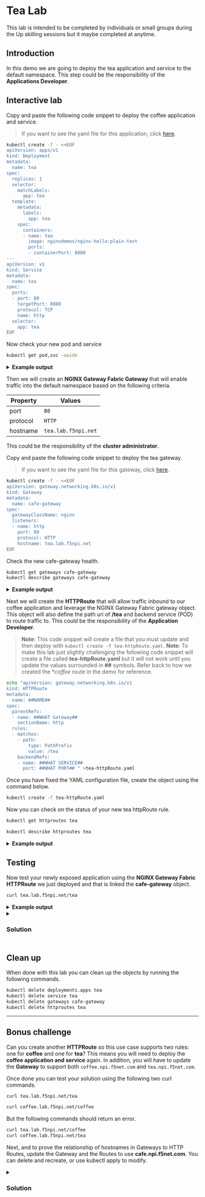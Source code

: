 # Tea Lab

This lab is intended to be completed by individuals or small groups during the Up skilling sessions but it maybe completed at anytime.

## Introduction

In this demo we are going to deploy the tea application and service to the default namespace.  This step could be the responsibility of the **Applications Developer**.

## Interactive lab

Copy and paste the following code snippet to deploy the coffee application and service.

> If you want to see the yaml file for this application, click [here](tea.yaml).

```bash
kubectl create -f - <<EOF
apiVersion: apps/v1
kind: Deployment
metadata:
  name: tea
spec:
  replicas: 1
  selector:
    matchLabels:
      app: tea
  template:
    metadata:
      labels:
        app: tea
    spec:
      containers:
      - name: tea
        image: nginxdemos/nginx-hello:plain-text
        ports:
        - containerPort: 8080
---
apiVersion: v1
kind: Service
metadata:
  name: tea
spec:
  ports:
  - port: 80
    targetPort: 8080
    protocol: TCP
    name: http
  selector:
    app: tea
EOF
```

Now check your new pod and service

```bash
kubectl get pod,svc -owide
```

<details>
  <summary><b>Example output</b></summary>

  ```bash
  f5admin@bastion:~$ kubectl get pod,svc -owide
  NAME                      READY   STATUS    RESTARTS   AGE   IP              NODE                    NOMINATED NODE   READINESS GATES
  pod/tea-9d8868bb4-fqqkd   1/1     Running   0          24m   10.244.67.147   w1-mgmt.lab.f5npi.net   <none>           <none>

  NAME                 TYPE        CLUSTER-IP     EXTERNAL-IP   PORT(S)   AGE    SELECTOR
  service/kubernetes   ClusterIP   10.96.0.1      <none>        443/TCP   5d6h   <none>
  service/tea          ClusterIP   10.98.25.167   <none>        80/TCP    24m    app=tea
  ```

</details>

Then we will create an **NGINX Gateway Fabric Gateway** that will enable traffic into the default
namespace based on the following criteria.

| Property      | Values                 |
| ------------- | ---------------------- |
| port          | `80`                   |
| protocol      | `HTTP`                 |
| hostname      | `tea.lab.f5npi.net`    |

This could be the responsibility of the **cluster administrator**.

Copy and paste the following code snippet to deploy the tea gateway.

> If you want to see the yaml file for this gateway, click [here](gateway.yaml).

```bash
kubectl create -f - <<EOF
apiVersion: gateway.networking.k8s.io/v1
kind: Gateway
metadata:
  name: cafe-gateway
spec:
  gatewayClassName: nginx
  listeners:
  - name: http
    port: 80
    protocol: HTTP
    hostname: tea.lab.f5npi.net
EOF
```

Check the new cafe-gateway health.

```bash
kubectl get gateways cafe-gateway
kubectl describe gateways cafe-gateway
```

<details>
  <summary><b>Example output</b></summary>

  ```bash
  f5admin@bastion:~$ kubectl get gateways cafe-gateway
  NAME           CLASS   ADDRESS       PROGRAMMED   AGE
  cafe-gateway   nginx   10.1.10.100   True         33s

  f5admin@bastion:~$ kubectl describe gateways cafe-gateway
  Name:         cafe-gateway
  Namespace:    default
  Labels:       <none>
  Annotations:  <none>
  API Version:  gateway.networking.k8s.io/v1
  Kind:         Gateway
  Metadata:
    Creation Timestamp:  2024-07-11T06:43:21Z
    Generation:          1
    Resource Version:    161881
    UID:                 2de17c8f-a9fa-49a7-9c15-6f3a4db06509
  Spec:
    Gateway Class Name:  nginx
    Listeners:
      Allowed Routes:
        Namespaces:
          From:  Same
      Hostname:  tea.lab.f5npi.net
      Name:      http
      Port:      80
      Protocol:  HTTP
  Status:
    Addresses:
      Type:   IPAddress
      Value:  10.1.10.100
    Conditions:
      Last Transition Time:  2024-07-11T06:43:22Z
      Message:               Gateway is accepted
      Observed Generation:   1
      Reason:                Accepted
      Status:                True
      Type:                  Accepted
      Last Transition Time:  2024-07-11T06:43:22Z
      Message:               Gateway is programmed
      Observed Generation:   1
      Reason:                Programmed
      Status:                True
      Type:                  Programmed
    Listeners:
      Attached Routes:  0
      Conditions:
        Last Transition Time:  2024-07-11T06:43:22Z
        Message:               Listener is accepted
        Observed Generation:   1
        Reason:                Accepted
        Status:                True
        Type:                  Accepted
        Last Transition Time:  2024-07-11T06:43:22Z
        Message:               Listener is programmed
        Observed Generation:   1
        Reason:                Programmed
        Status:                True
        Type:                  Programmed
        Last Transition Time:  2024-07-11T06:43:22Z
        Message:               All references are resolved
        Observed Generation:   1
        Reason:                ResolvedRefs
        Status:                True
        Type:                  ResolvedRefs
        Last Transition Time:  2024-07-11T06:43:22Z
        Message:               No conflicts
        Observed Generation:   1
        Reason:                NoConflicts
        Status:                False
        Type:                  Conflicted
      Name:                    http
      Supported Kinds:
        Group:  gateway.networking.k8s.io
        Kind:   HTTPRoute
  Events:       <none>
  ```

</details>

Next we will create the **HTTPRoute** that will allow traffic inbound to our coffee application and leverage the NGINX Gateway Fabric gateway object.  This object will also define the path uri of **/tea** and backend service (POD) to route traffic to.  This could be the responsibility of the **Application Developer**.


>**Note**: This code snippet will create a file that you must update and then deploy with `kubectl create -f tea-httpRoute.yaml`.
>**Note**: To make this lab just slightly challenging the following code snippet will create a file called **tea-httpRoute.yaml** but it will not work until you update the values surrounded in **##** symbols.  Refer back to how we created the **coffee* route in the demo for reference. 

```bash
echo "apiVersion: gateway.networking.k8s.io/v1
kind: HTTPRoute
metadata:
  name: ##NAME##
spec:
  parentRefs:
  - name: ##WHAT Gateway##
    sectionName: http
  rules:
  - matches:
    - path:
        type: PathPrefix
        value: /tea
    backendRefs:
    - name: ##WHAT SERVICE##
      port: ##WHAT PORT## " >tea-httpRoute.yaml
```

Once you have fixed the YAML configuration file, create the object using the command below.

```bash
kubectl create -f tea-httpRoute.yaml
```

Now you can check on the status of your new tea httpRoute rule.

```bash
kubectl get httproutes tea
```
```bash
kubectl describe httproutes tea
```

<details>
  <summary><b>Example output</b></summary>

  ```bash
  f5admin@bastion:~$ kubectl describe httproutes tea
  Name:         tea
  Namespace:    default
  Labels:       <none>
  Annotations:  <none>
  API Version:  gateway.networking.k8s.io/v1
  Kind:         HTTPRoute
  Metadata:
    Creation Timestamp:  2024-07-11T06:38:14Z
    Generation:          1
    Resource Version:    161070
    UID:                 62fd7e19-a8f3-4c32-97ec-5be39b4ff372
  Spec:
    Parent Refs:
      Group:         gateway.networking.k8s.io
      Kind:          Gateway
      Name:          cafe-gateway
      Section Name:  http
    Rules:
      Backend Refs:
        Group:
        Kind:    Service
        Name:    tea
        Port:    80
        Weight:  1
      Matches:
        Path:
          Type:   PathPrefix
          Value:  /tea
  Status:
    Parents:
      Conditions:
        Last Transition Time:  2024-07-11T06:38:14Z
        Message:               The route is accepted
        Observed Generation:   1
        Reason:                Accepted
        Status:                True
        Type:                  Accepted
        Last Transition Time:  2024-07-11T06:38:14Z
        Message:               All references are resolved
        Observed Generation:   1
        Reason:                ResolvedRefs
        Status:                True
        Type:                  ResolvedRefs
        Last Transition Time:  2024-07-11T06:38:14Z
        Message:               The condition for this has not been implemented yet: Gateway is ignored
        Observed Generation:   1
        Reason:                TODO
        Status:                True
        Type:                  TODO
      Controller Name:         gateway.nginx.org/nginx-gateway-controller
      Parent Ref:
        Group:         gateway.networking.k8s.io
        Kind:          Gateway
        Name:          cafe-gateway
        Namespace:     default
        Section Name:  http
  Events:              <none>

  f5admin@bastion:~$ kubectl get httproutes tea
  NAME   HOSTNAMES   AGE
  tea                2s
  ```

</details>

## Testing

Now test your newly exposed application using the **NGINX Gateway Fabric HTTPRoute** we just deployed and that is linked the **cafe-gateway** object.

```bash
curl tea.lab.f5npi.net/tea
```

<details>
  <summary><b>Example output</b></summary>

  ```bash
  f5admin@bastion:~$ curl cafe.lab.f5npi.net/tea
  Server address: 10.244.67.147:8080
  Server name: tea-9d8868bb4-fqqkd
  Date: 11/Jul/2024:06:45:07 +0000
  URI: /tea
  Request ID: d8af59c930f64d3acfacc3cad21ac073
  ```

</details>

<details>
  <summary><h3><b>Solution</b><h3></summary>

  [Click here](tea-httpRoute.yaml) to see a solution for a <b>HTTPRoute</b> configuration.
</details>


## Clean up

When done with this lab you can clean up the objects by running the following commands.

```bash
kubectl delete deployments.apps tea
kubectl delete service tea
kubectl delete gateways cafe-gateway
kubectl delete httproutes tea
```

---

## Bonus challenge

Can you create another **HTTPRoute** so this use case supports two rules: one for **coffee** and
one for **tea**?  This means you will need to deploy the **coffee application and service** again.
In addition, you will have to update the **Gateway** to support both `coffee.npi.f5net.com` and
`tea.npi.f5net.com`.

Once done you can test your solution using the following two curl commands.

```bash
curl tea.lab.f5npi.net/tea
```
```bash
curl coffee.lab.f5npi.net/coffee
```

But the following commands should return an error.

```bash
curl tea.lab.f5npi.net/coffee
curl coffee.lab.f5npi.net/tea
```

Next, and to prove the relationship of hostnames in Gateways to HTTP Routes, update the Gateway and the Routes to use **cafe.npi.f5net.com**.
You can delete and recreate, or use kubectl apply to modify.

<details>
  <summary><h3>Solution</h3></summary>
  ```bash
  kubectl apply -f - <<EOF
  apiVersion: gateway.networking.k8s.io/v1
  kind: Gateway
  metadata:
    name: cafe-gateway
  spec:
    gatewayClassName: nginx
    listeners:
    - name: http-cafe
      port: 80
      protocol: HTTP
      hostname: cafe.lab.f5npi.net
  EOF
  ```
  ```bash  
  k apply -f - <<EOF
  apiVersion: gateway.networking.k8s.io/v1
  kind: HTTPRoute
  metadata:
    name: route-coffee
  spec:
    parentRefs:
    - name: cafe-gateway
      sectionName: http-cafe
    rules:
    - matches:
      - path:
          type: PathPrefix
          value: /coffee
      backendRefs:
      - name: coffee
        port: 80
  EOF
  ```
  ```bash
  k apply -f - <<EOF
  apiVersion: gateway.networking.k8s.io/v1
  kind: HTTPRoute
  metadata:
    name: route-tea
  spec:
    parentRefs:
    - name: cafe-gateway
      sectionName: http-cafe
    rules:
    - matches:
      - path:
          type: PathPrefix
          value: /tea
      backendRefs:
      - name: tea
        port: 80
  EOF
  ```
</details>

## Test

```bash
curl cafe.lab.f5npi.net/coffee
```
```bash
curl cafe.lab.f5npi.net/tea
```


<details>
  <summary><h3><b>Bonus challenge solution</b><h3></summary>

  The links below are the yaml files to configure the coffee application, <b>Gateway</b>, and
  <b>HTTPRoute</b> to enable both the <b>tea</b> and <b>coffee</b> applications

<!-- markdownlint-disable MD007 -->
  - [Coffee application and service](../demo/coffee.yaml)
  - [Coffee and Tea Gateway](bonus/coffee-tea-gateway.yaml)
  - [Coffee HTTPRoute](bonus/coffee-httpRoute.yaml)
  - [Tea HTTPRoute](bonus/tea-httpRoute.yaml)
<!-- markdownlint-enable MD007 -->

  Instead of using the above [Coffee and Tea Gateway](bonus/coffee-tea-gateway.yaml), what would
  happen if you used the example config below where the **hostname** field is missing.

  ```yaml
  apiVersion: gateway.networking.k8s.io/v1
  kind: Gateway
  metadata:
    name: cafe-gateway
  spec:
    gatewayClassName: nginx
    listeners:
    - name: http
      port: 80
      protocol: HTTP
  ```

  <details>
    <summary><b>Answer</b></summary>

  The following commands will work because the configuration allows any hostname by default.
  Notice the hostname and uri differences. For example on `tea.lab.f5npi.net/coffee` where the
  hostname is `tea.lab.f5npi.net` but the uri is `coffee`.

  ```bash
  curl tea.lab.f5npi.net/tea
  curl coffee.lab.f5npi.net/coffee
  curl tea.lab.f5npi.net/coffee
  curl coffee.lab.f5npi.net/tea
  ```

  </details>

</details>

## Clean up

Be sure to clean up your challenge related objects if you created them.

Here are sample commands that might help you with the challenge cleanup.

```bash
kubectl delete deployments.apps tea coffee
kubectl delete service tea coffee
kubectl delete gateways cafe-gateway
kubectl delete httproutes tea coffee
```

## Source files

Here are the configuration files in the event that you want to manually go through this lab.

- [Tea Backend Application](tea.yaml)
- [Tea Gateway](gateway.yaml)
- [Tea HTTPRoute](tea-httpRoute.yaml)

Previous: [Demo](../demo/README.md)

Next: [Fix It Lab](../fixit/README.md)

---

## End of lab
